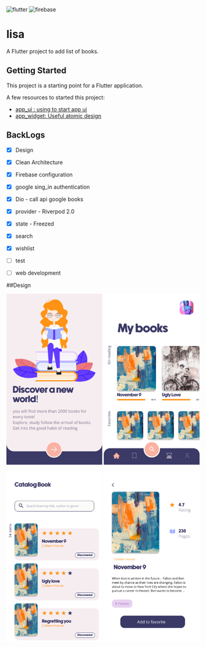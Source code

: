 ![flutter](https://img.shields.io/badge/Flutter-02569B?style=for-the-badge&logo=flutter&logoColor=white)
![firebase](https://img.shields.io/badge/firebase-ffca28?style=for-the-badge&logo=firebase&logoColor=black)

# lisa

A Flutter project to add list of books.

## Getting Started

This project is a starting point for a Flutter application.

A few resources to started this project:

- [app_ui : using to start app ui](https://github.com/Olivier-plessis/app_ui-flutter)
- [app_widget: Useful atomic design ](https://github.com/Olivier-plessis/app_widget)

## BackLogs

- [x] Design
- [X] Clean Architecture
- [X] Firebase configuration
- [X] google sing_in authentication
- [X] Dio - call api google books
- [X] provider  - Riverpod 2.0
- [X] state - Freezed
- [X] search
- [X] wishlist
- [ ] test
- [ ] web development


##Design

<img src="images/splash.png" width="250"> <img src="images/home.png" width="250"> 

<img src="images/search.png" width="250"> <img src="images/result-detail-page.png" width="250"> 